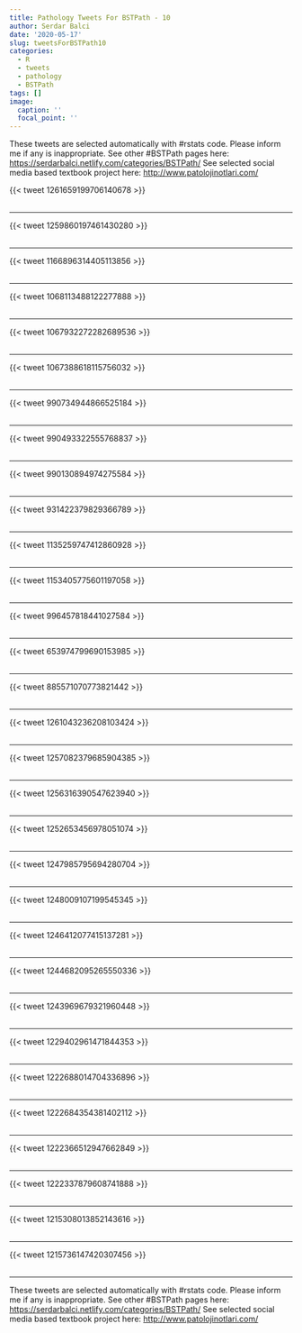 ```yaml
---
title: Pathology Tweets For BSTPath - 10
author: Serdar Balci
date: '2020-05-17'
slug: tweetsForBSTPath10
categories:
  - R
  - tweets
  - pathology
  - BSTPath
tags: []
image:
  caption: ''
  focal_point: ''
---
```



These tweets are selected automatically with #rstats code. Please inform me if any is inappropriate.
See other #BSTPath pages here: https://serdarbalci.netlify.com/categories/BSTPath/ 
See selected social media based textbook project here: http://www.patolojinotlari.com/

{{< tweet 1261659199706140678 >}}
<br>
<br>
<hr>
{{< tweet 1259860197461430280 >}}
<br>
<br>
<hr>
{{< tweet 1166896314405113856 >}}
<br>
<br>
<hr>
{{< tweet 1068113488122277888 >}}
<br>
<br>
<hr>
{{< tweet 1067932272282689536 >}}
<br>
<br>
<hr>
{{< tweet 1067388618115756032 >}}
<br>
<br>
<hr>
{{< tweet 990734944866525184 >}}
<br>
<br>
<hr>
{{< tweet 990493322555768837 >}}
<br>
<br>
<hr>
{{< tweet 990130894974275584 >}}
<br>
<br>
<hr>
{{< tweet 931422379829366789 >}}
<br>
<br>
<hr>
{{< tweet 1135259747412860928 >}}
<br>
<br>
<hr>
{{< tweet 1153405775601197058 >}}
<br>
<br>
<hr>
{{< tweet 996457818441027584 >}}
<br>
<br>
<hr>
{{< tweet 653974799690153985 >}}
<br>
<br>
<hr>
{{< tweet 885571070773821442 >}}
<br>
<br>
<hr>
{{< tweet 1261043236208103424 >}}
<br>
<br>
<hr>
{{< tweet 1257082379685904385 >}}
<br>
<br>
<hr>
{{< tweet 1256316390547623940 >}}
<br>
<br>
<hr>
{{< tweet 1252653456978051074 >}}
<br>
<br>
<hr>
{{< tweet 1247985795694280704 >}}
<br>
<br>
<hr>
{{< tweet 1248009107199545345 >}}
<br>
<br>
<hr>
{{< tweet 1246412077415137281 >}}
<br>
<br>
<hr>
{{< tweet 1244682095265550336 >}}
<br>
<br>
<hr>
{{< tweet 1243969679321960448 >}}
<br>
<br>
<hr>
{{< tweet 1229402961471844353 >}}
<br>
<br>
<hr>
{{< tweet 1222688014704336896 >}}
<br>
<br>
<hr>
{{< tweet 1222684354381402112 >}}
<br>
<br>
<hr>
{{< tweet 1222366512947662849 >}}
<br>
<br>
<hr>
{{< tweet 1222337879608741888 >}}
<br>
<br>
<hr>
{{< tweet 1215308013852143616 >}}
<br>
<br>
<hr>
{{< tweet 1215736147420307456 >}}
<br>
<br>
<hr>


These tweets are selected automatically with #rstats code. Please inform me if any is inappropriate.
See other #BSTPath pages here: https://serdarbalci.netlify.com/categories/BSTPath/ 
See selected social media based textbook project here: http://www.patolojinotlari.com/
